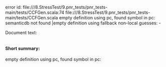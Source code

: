 error id: file://<WORKSPACE>/8.StressTest/9.pnr_tests/pnr_tests-main/tests/CCFGen.scala:74
file://<WORKSPACE>/8.StressTest/9.pnr_tests/pnr_tests-main/tests/CCFGen.scala
empty definition using pc, found symbol in pc: 
semanticdb not found
|empty definition using fallback
non-local guesses:
	 -

Document text:

```scala

```

#### Short summary: 

empty definition using pc, found symbol in pc: 